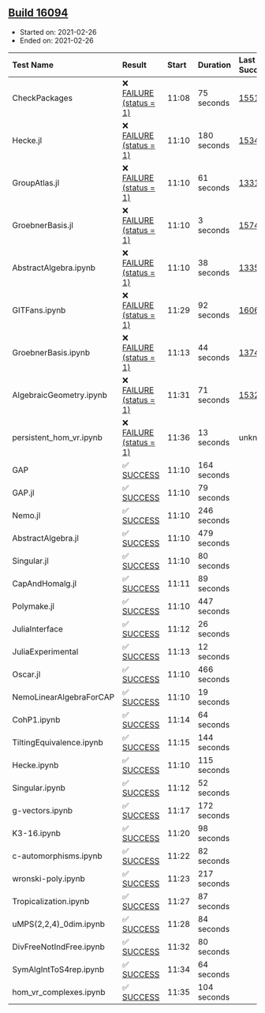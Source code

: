 ## [Build 16094](https://oscarci.mathematik.uni-kl.de/job/oscar/16094/)

* Started on: 2021-02-26
* Ended on: 2021-02-26

| Test Name    | Result | Start | Duration | Last Success | First Failure |
|:-------------|:-------|:------|:---------|:-------------|:--------------|
| CheckPackages | ❌ [FAILURE (status = 1)](https://oscarci.mathematik.uni-kl.de/job/oscar/16094/artifact/logs/build-16094/CheckPackages.log) | 11:08 | 75 seconds | [15514](https://oscarci.mathematik.uni-kl.de/job/oscar/15514/) | [15515](https://oscarci.mathematik.uni-kl.de/job/oscar/15515/) |
| Hecke.jl | ❌ [FAILURE (status = 1)](https://oscarci.mathematik.uni-kl.de/job/oscar/16094/artifact/logs/build-16094/Hecke.jl.log) | 11:10 | 180 seconds | [15344](https://oscarci.mathematik.uni-kl.de/job/oscar/15344/) | [15348](https://oscarci.mathematik.uni-kl.de/job/oscar/15348/) |
| GroupAtlas.jl | ❌ [FAILURE (status = 1)](https://oscarci.mathematik.uni-kl.de/job/oscar/16094/artifact/logs/build-16094/GroupAtlas.jl.log) | 11:10 | 61 seconds | [13311](https://oscarci.mathematik.uni-kl.de/job/oscar/13311/) | [13312](https://oscarci.mathematik.uni-kl.de/job/oscar/13312/) |
| GroebnerBasis.jl | ❌ [FAILURE (status = 1)](https://oscarci.mathematik.uni-kl.de/job/oscar/16094/artifact/logs/build-16094/GroebnerBasis.jl.log) | 11:10 | 3 seconds | [15745](https://oscarci.mathematik.uni-kl.de/job/oscar/15745/) | [15746](https://oscarci.mathematik.uni-kl.de/job/oscar/15746/) |
| AbstractAlgebra.ipynb | ❌ [FAILURE (status = 1)](https://oscarci.mathematik.uni-kl.de/job/oscar/16094/artifact/logs/build-16094/AbstractAlgebra.ipynb.log) | 11:10 | 38 seconds | [13355](https://oscarci.mathematik.uni-kl.de/job/oscar/13355/) | [13356](https://oscarci.mathematik.uni-kl.de/job/oscar/13356/) |
| GITFans.ipynb | ❌ [FAILURE (status = 1)](https://oscarci.mathematik.uni-kl.de/job/oscar/16094/artifact/logs/build-16094/GITFans.ipynb.log) | 11:29 | 92 seconds | [16068](https://oscarci.mathematik.uni-kl.de/job/oscar/16068/) | [16069](https://oscarci.mathematik.uni-kl.de/job/oscar/16069/) |
| GroebnerBasis.ipynb | ❌ [FAILURE (status = 1)](https://oscarci.mathematik.uni-kl.de/job/oscar/16094/artifact/logs/build-16094/GroebnerBasis.ipynb.log) | 11:13 | 44 seconds | [13748](https://oscarci.mathematik.uni-kl.de/job/oscar/13748/) | [13749](https://oscarci.mathematik.uni-kl.de/job/oscar/13749/) |
| AlgebraicGeometry.ipynb | ❌ [FAILURE (status = 1)](https://oscarci.mathematik.uni-kl.de/job/oscar/16094/artifact/logs/build-16094/AlgebraicGeometry.ipynb.log) | 11:31 | 71 seconds | [15322](https://oscarci.mathematik.uni-kl.de/job/oscar/15322/) | [15323](https://oscarci.mathematik.uni-kl.de/job/oscar/15323/) |
| persistent_hom_vr.ipynb | ❌ [FAILURE (status = 1)](https://oscarci.mathematik.uni-kl.de/job/oscar/16094/artifact/logs/build-16094/persistent_hom_vr.ipynb.log) | 11:36 | 13 seconds | unknown | unknown |
| GAP | ✅ [SUCCESS](https://oscarci.mathematik.uni-kl.de/job/oscar/16094/artifact/logs/build-16094/GAP.log) | 11:10 | 164 seconds |  |  |
| GAP.jl | ✅ [SUCCESS](https://oscarci.mathematik.uni-kl.de/job/oscar/16094/artifact/logs/build-16094/GAP.jl.log) | 11:10 | 79 seconds |  |  |
| Nemo.jl | ✅ [SUCCESS](https://oscarci.mathematik.uni-kl.de/job/oscar/16094/artifact/logs/build-16094/Nemo.jl.log) | 11:10 | 246 seconds |  |  |
| AbstractAlgebra.jl | ✅ [SUCCESS](https://oscarci.mathematik.uni-kl.de/job/oscar/16094/artifact/logs/build-16094/AbstractAlgebra.jl.log) | 11:10 | 479 seconds |  |  |
| Singular.jl | ✅ [SUCCESS](https://oscarci.mathematik.uni-kl.de/job/oscar/16094/artifact/logs/build-16094/Singular.jl.log) | 11:10 | 80 seconds |  |  |
| CapAndHomalg.jl | ✅ [SUCCESS](https://oscarci.mathematik.uni-kl.de/job/oscar/16094/artifact/logs/build-16094/CapAndHomalg.jl.log) | 11:11 | 89 seconds |  |  |
| Polymake.jl | ✅ [SUCCESS](https://oscarci.mathematik.uni-kl.de/job/oscar/16094/artifact/logs/build-16094/Polymake.jl.log) | 11:10 | 447 seconds |  |  |
| JuliaInterface | ✅ [SUCCESS](https://oscarci.mathematik.uni-kl.de/job/oscar/16094/artifact/logs/build-16094/JuliaInterface.log) | 11:12 | 26 seconds |  |  |
| JuliaExperimental | ✅ [SUCCESS](https://oscarci.mathematik.uni-kl.de/job/oscar/16094/artifact/logs/build-16094/JuliaExperimental.log) | 11:13 | 12 seconds |  |  |
| Oscar.jl | ✅ [SUCCESS](https://oscarci.mathematik.uni-kl.de/job/oscar/16094/artifact/logs/build-16094/Oscar.jl.log) | 11:10 | 466 seconds |  |  |
| NemoLinearAlgebraForCAP | ✅ [SUCCESS](https://oscarci.mathematik.uni-kl.de/job/oscar/16094/artifact/logs/build-16094/NemoLinearAlgebraForCAP.log) | 11:10 | 19 seconds |  |  |
| CohP1.ipynb | ✅ [SUCCESS](https://oscarci.mathematik.uni-kl.de/job/oscar/16094/artifact/logs/build-16094/CohP1.ipynb.log) | 11:14 | 64 seconds |  |  |
| TiltingEquivalence.ipynb | ✅ [SUCCESS](https://oscarci.mathematik.uni-kl.de/job/oscar/16094/artifact/logs/build-16094/TiltingEquivalence.ipynb.log) | 11:15 | 144 seconds |  |  |
| Hecke.ipynb | ✅ [SUCCESS](https://oscarci.mathematik.uni-kl.de/job/oscar/16094/artifact/logs/build-16094/Hecke.ipynb.log) | 11:10 | 115 seconds |  |  |
| Singular.ipynb | ✅ [SUCCESS](https://oscarci.mathematik.uni-kl.de/job/oscar/16094/artifact/logs/build-16094/Singular.ipynb.log) | 11:12 | 52 seconds |  |  |
| g-vectors.ipynb | ✅ [SUCCESS](https://oscarci.mathematik.uni-kl.de/job/oscar/16094/artifact/logs/build-16094/g-vectors.ipynb.log) | 11:17 | 172 seconds |  |  |
| K3-16.ipynb | ✅ [SUCCESS](https://oscarci.mathematik.uni-kl.de/job/oscar/16094/artifact/logs/build-16094/K3-16.ipynb.log) | 11:20 | 98 seconds |  |  |
| c-automorphisms.ipynb | ✅ [SUCCESS](https://oscarci.mathematik.uni-kl.de/job/oscar/16094/artifact/logs/build-16094/c-automorphisms.ipynb.log) | 11:22 | 82 seconds |  |  |
| wronski-poly.ipynb | ✅ [SUCCESS](https://oscarci.mathematik.uni-kl.de/job/oscar/16094/artifact/logs/build-16094/wronski-poly.ipynb.log) | 11:23 | 217 seconds |  |  |
| Tropicalization.ipynb | ✅ [SUCCESS](https://oscarci.mathematik.uni-kl.de/job/oscar/16094/artifact/logs/build-16094/Tropicalization.ipynb.log) | 11:27 | 87 seconds |  |  |
| uMPS(2,2,4)_0dim.ipynb | ✅ [SUCCESS](https://oscarci.mathematik.uni-kl.de/job/oscar/16094/artifact/logs/build-16094/uMPS-2-2-4-_0dim.ipynb.log) | 11:28 | 84 seconds |  |  |
| DivFreeNotIndFree.ipynb | ✅ [SUCCESS](https://oscarci.mathematik.uni-kl.de/job/oscar/16094/artifact/logs/build-16094/DivFreeNotIndFree.ipynb.log) | 11:32 | 80 seconds |  |  |
| SymAlgIntToS4rep.ipynb | ✅ [SUCCESS](https://oscarci.mathematik.uni-kl.de/job/oscar/16094/artifact/logs/build-16094/SymAlgIntToS4rep.ipynb.log) | 11:34 | 64 seconds |  |  |
| hom_vr_complexes.ipynb | ✅ [SUCCESS](https://oscarci.mathematik.uni-kl.de/job/oscar/16094/artifact/logs/build-16094/hom_vr_complexes.ipynb.log) | 11:35 | 104 seconds |  |  |

